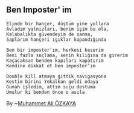 ## Ben Imposter' im

```
Elimde bir hançer, düştüm yine yollara
Avladım yalnızları, benim işim bu ola,
Kalabalıkta güvendeyim de sanma,
Saplarım hançeri ışıklar kapandığında

Ben bir imposter’ım, herkesi keserim
Beni fazla suçlama, senin kılığına da girerim
Kaçacaksan benden kapıları kapatırım
Kendine dikkat et ben imposter’ım

Double kill atmaya gittik navigasyona
Kestim birini Yekalkan geldi odaya
Günah işledim, attım suçu dostuma
Umulur ki benden önce o asıla
```

By ~[Muhammet Ali ÖZKAYA](https://github.com/m-aliozkaya)
